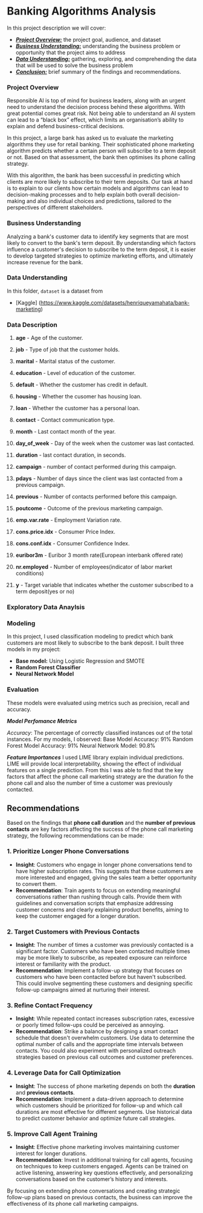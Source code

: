 # Banking Algorithms Analysis

In this project description we will cover:

* [***Project Overview:***](#project-overview) the project goal, audience, and dataset
* [***Business Understanding:***](#business-understanding) understanding the business problem or opportunity that the project aims to address
* [***Data Understanding:***](#data-understanding) gathering, exploring, and comprehending the data that will be used to solve the business problem
* [***Conclusion:***](#conclusion) brief summary of the findings and recommendations.


### Project Overview
Responsible AI is top of mind for business leaders, along with an urgent need to understand the decision process behind these algorithms. With great potential comes great risk. Not being able to understand an AI system can lead to a “black box” effect, which limits an organisation’s ability to explain and defend business-critical decisions.

In this project, a large bank has asked us to evaluate the marketing algorithms they use for retail banking. Their sophisticated phone marketing algorithm predicts whether a certain person will subscribe to a term deposit or not. Based on that assessment, the bank then optimises its phone calling strategy.

With this algorithm, the bank has been successful in predicting which clients are more likely to subscribe to their term deposits. Our task at hand is to explain to our clients how certain models and algorithms can lead to decision-making processes and to help explain both overall decision-making and also individual choices and predictions, tailored to the perspectives of different stakeholders.

### Business Understanding
Analyzing a bank's customer data to identify key segments that are most likely to convert to the bank's term deposit. By understanding which factors influence a customer's decision to subscribe to the term deposit, it is easier to develop targeted strategies to optimize marketing efforts, and ultimately increase revenue for the bank.

### Data Understanding
In this folder, `dataset` is a dataset from 
* [Kaggle] (https://www.kaggle.com/datasets/henriqueyamahata/bank-marketing)

### Data Description
1. **age** - Age of the customer.

2. **job** - Type of job that the customer holds.

3. **marital** - Marital status of the customer.

4. **education** - Level of education of the customer.

5. **default** - Whether the customer has credit in default.

6. **housing** - Whether the cusomer has housing loan.

7. **loan** - Whether the customer has a personal loan.

8. **contact** -  Contact communication type.

9. **month** - Last contact month of the year.

10. **day_of_week** - Day of the week when the customer was last contacted.

11. **duration** - last contact duration, in seconds.

12. **campaign** - number of contact performed during this campaign.

13. **pdays** - Number of days since the client was last contacted from a previous campaign.

14. **previous** - Number of contacts performed before this campaign.

15. **poutcome** - Outcome of the previous marketing campaign.

16. **emp.var.rate** - Employment Variation rate.

17. **cons.price.idx** - Consumer Price Index.

18. **cons.conf.idx** - Consumer Confidence Index.

19. **euribor3m** - Euribor 3 month rate(European interbank offered rate)

20. **nr.employed** -  Number of employees(indicator of labor market conditions)

21. **y** - Target variable that indicates whether the customer subscribed to a term deposit(yes or no)

### Exploratory Data Anaylsis


### Modeling
In this project, I used classification modeling to predict which bank customers are most likely to subscribe to the bank deposit.
I built three models in my project:
* **Base model:** Using Logistic Regression and SMOTE
* **Random Forest Classifier**
* **Neural Network Model**

### Evaluation
These models were evaluated using metrics such as precision, recall and accuracy.

 ***Model Perfomance Metrics***

*Accuracy*: The percentage of correctly classified instances out of the total instances. For my models, I observed:
Base Model Accuracy: 91%
Random Forest Model Accuracy: 91%
Neural Network Model: 90.8%

***Feature Importances***
I used LIME library explain individual predictions. LIME will provide local interpretability, showing the effect of individual features on a single prediction. From this I was able to find that the key factors that affect the phone call marketing strategy are the duration fo the phone call and also the number of time a customer was previously contacted.

## Recommendations
Based on the findings that **phone call duration** and the **number of previous contacts** are key factors affecting the success of the phone call marketing strategy, the following recommendations can be made:

### 1. **Prioritize Longer Phone Conversations**
   - **Insight**: Customers who engage in longer phone conversations tend to have higher subscription rates. This suggests that these customers are more interested and engaged, giving the sales team a better opportunity to convert them.
   - **Recommendation**: Train agents to focus on extending meaningful conversations rather than rushing through calls. Provide them with guidelines and conversation scripts that emphasize addressing customer concerns and clearly explaining product benefits, aiming to keep the customer engaged for a longer duration.

### 2. **Target Customers with Previous Contacts**
   - **Insight**: The number of times a customer was previously contacted is a significant factor. Customers who have been contacted multiple times may be more likely to subscribe, as repeated exposure can reinforce interest or familiarity with the product.
   - **Recommendation**: Implement a follow-up strategy that focuses on customers who have been contacted before but haven't subscribed. This could involve segmenting these customers and designing specific follow-up campaigns aimed at nurturing their interest.

### 3. **Refine Contact Frequency**
   - **Insight**: While repeated contact increases subscription rates, excessive or poorly timed follow-ups could be perceived as annoying.
   - **Recommendation**: Strike a balance by designing a smart contact schedule that doesn't overwhelm customers. Use data to determine the optimal number of calls and the appropriate time intervals between contacts. You could also experiment with personalized outreach strategies based on previous call outcomes and customer preferences.

### 4. **Leverage Data for Call Optimization**
   - **Insight**: The success of phone marketing depends on both the **duration** and **previous contacts**.
   - **Recommendation**: Implement a data-driven approach to determine which customers should be prioritized for follow-up and which call durations are most effective for different segments. Use historical data to predict customer behavior and optimize future call strategies.

### 5. **Improve Call Agent Training**
   - **Insight**: Effective phone marketing involves maintaining customer interest for longer durations.
   - **Recommendation**: Invest in additional training for call agents, focusing on techniques to keep customers engaged. Agents can be trained on active listening, answering key questions effectively, and personalizing conversations based on the customer’s history and interests.

By focusing on extending phone conversations and creating strategic follow-up plans based on previous contacts, the business can improve the effectiveness of its phone call marketing campaigns.
  
